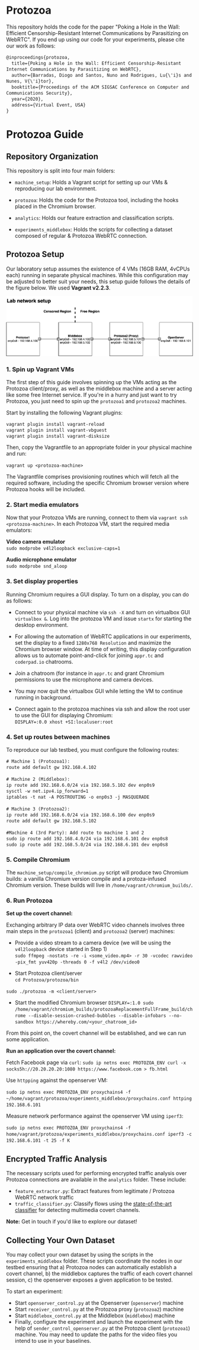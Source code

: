 # Protozoa

This repository holds the code for the paper "Poking a Hole in the Wall: Efficient Censorship-Resistant Internet Communications by Parasitizing on WebRTC". 
If you end up using our code for your experiments, please cite our work as follows:

```
@inproceedings{protozoa,
  title={Poking a Hole in the Wall: Efficient Censorship-Resistant Internet Communications by Parasitizing on WebRTC},
  author={Barradas, Diogo and Santos, Nuno and Rodrigues, Lu{\'i}s and Nunes, V{\'i}tor},
  booktitle={Proceedings of the ACM SIGSAC Conference on Computer and Communications Security},
  year={2020},
  address={Virtual Event, USA}
}
```

# Protozoa Guide

## Repository Organization

This repository is split into four main folders:

- `machine_setup`: Holds a Vagrant script for setting up our VMs & reproducing our lab environment.

- `protozoa`: Holds the code for the Protozoa tool, including the hooks placed in the Chromium browser.

- `analytics`: Holds our feature extraction and classification scripts.

- `experiments_middlebox`: Holds the scripts for collecting a dataset composed of regular & Protozoa WebRTC connection.

## Protozoa Setup

Our laboratory setup assumes the existence of 4 VMs (16GB RAM, 4vCPUs each) running in separate physical machines. While this configuration may be adjusted to better suit your needs, this setup guide follows the details of the figure below. We used **Vagrant v2.2.3**.

![LabSetup](figures/lab_setup.png)


### 1. Spin up Vagrant VMs

The first step of this guide involves spinning up the VMs acting as the Protozoa client/proxy, as well as the middlebox machine and a server acting like some free Internet service. If you're in a hurry and just want to try Protozoa, you just need to spin up the `protozoa1` and `protozoa2` machines.

Start by installing the following Vagrant plugins:

```
vagrant plugin install vagrant-reload
vagrant plugin install vagrant-vbguest	
vagrant plugin install vagrant-disksize
```
	
Then, copy the Vagrantfile to an appropriate folder in your physical machine and run:

`vagrant up <protozoa-machine>`

The Vagrantfile comprises provisioning routines which will fetch all the required software, including the specific Chromium browser version where Protozoa hooks will be included.

### 2. Start media emulators

Now that your Protozoa VMs are running, connect to them via `vagrant ssh <protozoa-machine>`. 
In each Protozoa VM, start the required media emulators:

**Video camera emulator**  
``sudo modprobe v4l2loopback exclusive-caps=1``

**Audio microphone emulator**  
``sudo modprobe snd_aloop``


### 3. Set display properties

Running Chromium requires a GUI display. To turn on a display, you can do as follows:

- Connect to your physical machine via ``ssh -X`` and turn on virtualbox GUI `virtualbox &`. Log into the protozoa VM and issue ``startx`` for starting the desktop environment.

- For allowing the automation of WebRTC applications in our experiments, set the display to a fixed `1280x768 Resolution` and maximize the Chromium browser window. At time of writing, this display configuration allows us to automate point-and-click for joining `appr.tc` and `coderpad.io` chatrooms. 

- Join a chatroom (for instance in `appr.tc` and grant Chromium permissions to use the microphone and camera devices.

- You may now quit the virtualbox GUI while letting the VM to continue running in background.

- Connect again to the protozoa machines via ssh and allow the root user to use the GUI for displaying Chromium:    
``DISPLAY=:0.0 xhost +SI:localuser:root``


### 4. Set up routes between machines

To reproduce our lab testbed, you must configure the following routes:


```
# Machine 1 (Protozoa1):
route add default gw 192.168.4.102

# Machine 2 (Middlebox):
ip route add 192.168.6.0/24 via 192.168.5.102 dev enp0s9
sysctl -w net.ipv4.ip_forward=1
iptables -t nat -A POSTROUTING -o enp0s3 -j MASQUERADE

# Machine 3 (Protozoa2):
ip route add 192.168.6.0/24 via 192.168.6.100 dev enp0s9
route add default gw 192.168.5.102

#Machine 4 (3rd Party): Add route to machine 1 and 2
sudo ip route add 192.168.4.0/24 via 192.168.6.101 dev enp0s8
sudo ip route add 192.168.5.0/24 via 192.168.6.101 dev enp0s8
```

### 5. Compile Chromium

The `machine_setup/compile_chromium.py` script will produce two Chromium builds: a vanilla Chromium version compile and a protoza-infused Chromium version. These builds will live in `/home/vagrant/chromium_builds/`. 

### 6. Run Protozoa

**Set up the covert channel:**

Exchanging arbitrary IP data over WebRTC video channels involves three main steps in the `protozoa1` (client) and `protozoa2` (server) machines:

- Provide a video stream to a camera device (we will be using the `v4l2loopback` device started in Step 1)  
`sudo ffmpeg -nostats -re -i <some_video.mp4> -r 30 -vcodec rawvideo -pix_fmt yuv420p -threads 0 -f v4l2 /dev/video0`

- Start Protozoa client/server  
`cd Protozoa/protozoa/bin`

`sudo ./protozoa -m <client/server>`

- Start the modified Chromium browser
`DISPLAY=:1.0 sudo /home/vagrant/chromium_builds/protozoaReplacementFullFrame_build/chrome --disable-session-crashed-bubbles --disable-infobars --no-sandbox https://whereby.com/<your_chatroom_id>`

From this point on, the covert channel will be established, and we can run some application.

**Run an application over the covert channel:**

Fetch Facebook page via `curl`:
`sudo ip netns exec PROTOZOA_ENV curl -x socks5h://20.20.20.20:1080 https://www.facebook.com > fb.html`

Use `httpping` against the openserver VM:

`sudo ip netns exec PROTOZOA_ENV proxychains4 -f ~/home/vagrant/protozoa/experiments_middlebox/proxychains.conf httping 192.168.6.101`

Measure network performance against the openserver VM using `iperf3`:

`sudo ip netns exec PROTOZOA_ENV proxychains4 -f home/vagrant/protozoa/experiments_middlebox/proxychains.conf iperf3 -c 192.168.6.101 -t 25 -f K`

## Encrypted Traffic Analysis

The necessary scripts used for performing encrypted traffic analysis over Protozoa connections are available in the `analytics` folder. These include:

- `feature_extractor.py`: Extract features from legitimate / Protozoa WebRTC network traffic
- `traffic_classifier.py`: Classify flows using the [state-of-the-art classifier](https://github.com/dmbb/MPTAnalysis) for detecting multimedia covert channels.

**Note:** Get in touch if you'd like to explore our dataset!

## Collecting Your Own Dataset

You may collect your own dataset by using the scripts in the `experiments_middlebox` folder. These scripts coordinate the nodes in our testbed ensuring that a) Protozoa nodes can automatically establish a covert channel, b) the middlebox captures the traffic of each covert channel session, c) the openserver exposes a given application to be tested.

To start an experiment:

- Start `openserver_control.py` at the Openserver (`openserver`) machine
- Start `receiver_control.py` at the Protozoa proxy (`protozoa2`) machine
- Start `middlebox_control.py` at the Middlebox (`middlebox`) machine
- Finally, configure the experiment and launch the experiment with the help of `sender_control_openserver.py` at the Protozoa client (`protozoa1`) machine. You may need to update the paths for the video files you intend to use in your baselines.
